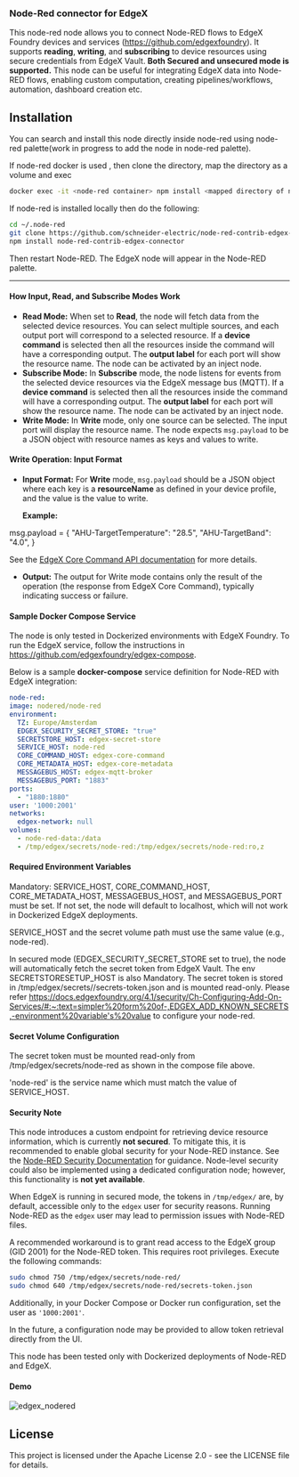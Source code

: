 
### Node-Red connector for EdgeX

This node-red node allows you to connect Node-RED flows to EdgeX Foundry devices and services (<https://github.com/edgexfoundry>). It supports **reading**, **writing**, and **subscribing** to device resources using secure credentials from EdgeX Vault. **Both Secured and unsecured mode is supported.**
This node can be useful for integrating EdgeX data into Node-RED flows, enabling custom computation, creating pipelines/workflows, automation, dashboard creation etc.

## Installation

You can search and install this node directly inside node-red using node-red palette(work in progress to add the node in node-red palette).

If node-red docker is used , then clone the directory, map the directory as a volume and exec

```bash
docker exec -it <node-red container> npm install <mapped directory of node-red-contrib-edgex-connector>
```

If node-red is installed locally then do the following:

```bash
cd ~/.node-red
git clone https://github.com/schneider-electric/node-red-contrib-edgex-connector
npm install node-red-contrib-edgex-connector
```

Then restart Node-RED. The EdgeX node will appear in the Node-RED palette.

---

#### How Input, Read, and Subscribe Modes Work

* **Read Mode:**
  When set to **Read**, the node will fetch data from the selected device resources. You can select multiple sources, and each output port will correspond to a selected resource. If a **device command** is selected then all the resources inside the command will have a corresponding output. The **output label** for each port will show the resource name. The node can be activated by an inject node.
* **Subscribe Mode:**
  In **Subscribe** mode, the node listens for events from the selected device resources via the EdgeX message bus (MQTT). If a **device command** is selected then all the resources inside the command will have a corresponding output. The **output label** for each port will show the resource name. The node can be activated by an inject node.
* **Write Mode:**
  In **Write** mode, only one source can be selected. The input port will display the resource name. The node expects `msg.payload` to be a JSON object with resource names as keys and values to write.

#### Write Operation: Input Format

* **Input Format:**
  For **Write** mode, `msg.payload` should be a JSON object where each key is a **resourceName** as defined in your device profile, and the value is the value to write.

  **Example:**

msg.payload = {
"AHU-TargetTemperature": "28.5",
"AHU-TargetBand": "4.0",
}

See the [EdgeX Core Command API documentation](https://docs.edgexfoundry.org/3.2/api/core/Ch-APICoreCommand/#put-device-by-name) for more details.

* **Output:**
The output for Write mode contains only the result of the operation (the response from EdgeX Core Command), typically indicating success or failure.

#### Sample Docker Compose Service

The node is only tested in Dockerized environments with EdgeX Foundry. To run the EdgeX service, follow the instructions in <https://github.com/edgexfoundry/edgex-compose>.

Below is a sample **docker-compose** service definition for Node-RED with EdgeX integration:

```yaml
node-red:
image: nodered/node-red
environment:
  TZ: Europe/Amsterdam
  EDGEX_SECURITY_SECRET_STORE: "true"
  SECRETSTORE_HOST: edgex-secret-store
  SERVICE_HOST: node-red
  CORE_COMMAND_HOST: edgex-core-command
  CORE_METADATA_HOST: edgex-core-metadata
  MESSAGEBUS_HOST: edgex-mqtt-broker
  MESSAGEBUS_PORT: "1883"
ports:
  - "1880:1880"
user: '1000:2001'
networks:
  edgex-network: null
volumes:
  - node-red-data:/data
  - /tmp/edgex/secrets/node-red:/tmp/edgex/secrets/node-red:ro,z
```

#### Required Environment Variables

Mandatory: SERVICE_HOST, CORE_COMMAND_HOST, CORE_METADATA_HOST, MESSAGEBUS_HOST, and MESSAGEBUS_PORT must be set. If not set, the node will default to localhost, which will not work in Dockerized EdgeX deployments.

SERVICE_HOST and the secret volume path must use the same value (e.g., node-red).

In secured mode (EDGEX_SECURITY_SECRET_STORE set to true), the node will automatically fetch the secret token from EdgeX Vault. The env SECRETSTORESETUP_HOST is also Mandatory. The secret token is stored in /tmp/edgex/secrets/<node-red-servicename>/secrets-token.json and is mounted read-only. Please refer <https://docs.edgexfoundry.org/4.1/security/Ch-Configuring-Add-On-Services/#:~:text=simpler%20form%20of-,EDGEX_ADD_KNOWN_SECRETS,-environment%20variable's%20value> to configure your node-red.

#### Secret Volume Configuration

The secret token must be mounted read-only from /tmp/edgex/secrets/node-red as shown in the compose file above.

'node-red' is the service name which must match the value of SERVICE_HOST.

#### Security Note
This node introduces a custom endpoint for retrieving device resource information, which is currently **not secured**. To mitigate this, it is recommended to enable global security for your Node-RED instance. See the [Node-RED Security Documentation](https://nodered.org/docs/user-guide/runtime/securing-node-red) for guidance. Node-level security could also be implemented using a dedicated configuration node; however, this functionality is **not yet available**.

When EdgeX is running in secured mode, the tokens in `/tmp/edgex/` are, by default, accessible only to the `edgex` user for security reasons. Running Node-RED as the `edgex` user may lead to permission issues with Node-RED files.

A recommended workaround is to grant read access to the EdgeX group (GID 2001) for the Node-RED token. This requires root privileges. Execute the following commands:

```bash
sudo chmod 750 /tmp/edgex/secrets/node-red/
sudo chmod 640 /tmp/edgex/secrets/node-red/secrets-token.json
```

Additionally, in your Docker Compose or Docker run configuration, set the user as `'1000:2001'`.

In the future, a configuration node may be provided to allow token retrieval directly from the UI.

This node has been tested only with Dockerized deployments of Node-RED and EdgeX.

#### Demo

![edgex_nodered](https://github.schneider-electric.com/SESA216434/node-red-contrib-edgex-connector/assets/8408/1f1e5bf4-82d1-4c50-b812-352bc7a70fd3)

## License
This project is licensed under the Apache License 2.0 - see the LICENSE file for details.